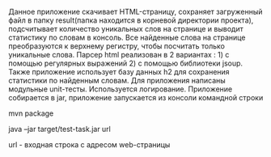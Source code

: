 Данное приложение скачивает  HTML-страницу, сохраняет загруженный файл в папку result(папка находится в корневой директории проекта), подсчитывает количество уникальных слов на странице и выводит статистику по словам в консоль. Все найденные слова на странице преобразуются к верхнему регистру, чтобы посчитать только уникальные слова. Парсер html реализован в 2 вариантах : 1) с помощью регулярных выражений 2) с помощью библиотеки jsoup. Также приложение использует базу данных h2 для сохранения статистики по найденным словам. Для приложения написаны  модульные unit-тесты. Используется логирование. Приложение собирается в jar, приложение запускается из консоли командной строки  

mvn package  

java –jar target/test-task.jar url 
  
url - входная строка с адресом web-страницы

